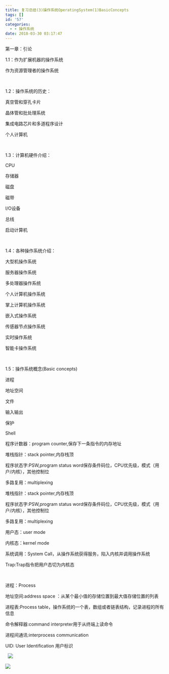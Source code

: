 ```yaml
---
title: 复习总结(3)操作系统OperatingSystem(1)BasicConcepts
tags: []
id: '57'
categories:
  - - 操作系统
date: 2018-03-30 03:17:47
---
```


第一章：引论

1.1：作为扩展机器的操作系统

作为资源管理者的操作系统

 

1.2：操作系统的历史：

真空管和穿孔卡片

晶体管和批处理系统

集成电路芯片和多道程序设计

个人计算机

 

1.3：计算机硬件介绍：

CPU

存储器

磁盘

磁带

I/O设备

总线

启动计算机

 

1.4：各种操作系统介绍：

大型机操作系统

服务器操作系统

多处理器操作系统

个人计算机操作系统

掌上计算机操作系统

嵌入式操作系统

传感器节点操作系统

实时操作系统

智能卡操作系统

 

1.5：操作系统概念(Basic concepts)

进程

地址空间

文件

输入输出

保护

Shell

程序计数器：program counter,保存下一条指令的内存地址

堆栈指针：stack pointer,内存栈顶

程序状态字:PSW,program status word保存条件码位，CPU优先级，模式（用户/内核），其他控制位

多路复用：multiplexing

堆栈指针：stack pointer,内存栈顶

程序状态字:PSW,program status word保存条件码位，CPU优先级，模式（用户/内核），其他控制位

多路复用：multiplexing

用户态：user mode

内核态：kernel mode

系统调用：System Call，从操作系统获得服务，陷入内核并调用操作系统

Trap:Trap指令把用户态切为内核态

 

进程：Process

地址空间:address space ：从某个最小值的存储位置到最大值存储位置的列表

进程表:Process table，操作系统的一个表，数组或者链表结构，记录进程的所有信息

命令解释器:command interpreter用于从终端上读命令

进程间通讯:interprocess communication

UID: User Identification 用户标识

  ![](/img/2018/03/7K6TIHIZ8NKZ09H5.png)  

![](/img/2018/03/KBO7D47SVJ2UUQD0PHHV.jpg)